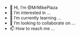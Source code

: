 - 👋 Hi, I’m @MrMikePlaza
- 👀 I’m interested in ...
- 🌱 I’m currently learning ...
- 💞️ I’m looking to collaborate on ...
- 📫 How to reach me ...

<!---
MrMikePlaza/MrMikePlaza is a ✨ special ✨ repository because its `README.md` (this file) appears on your GitHub profile.
You can click the Preview link to take a look at your changes.
--->
